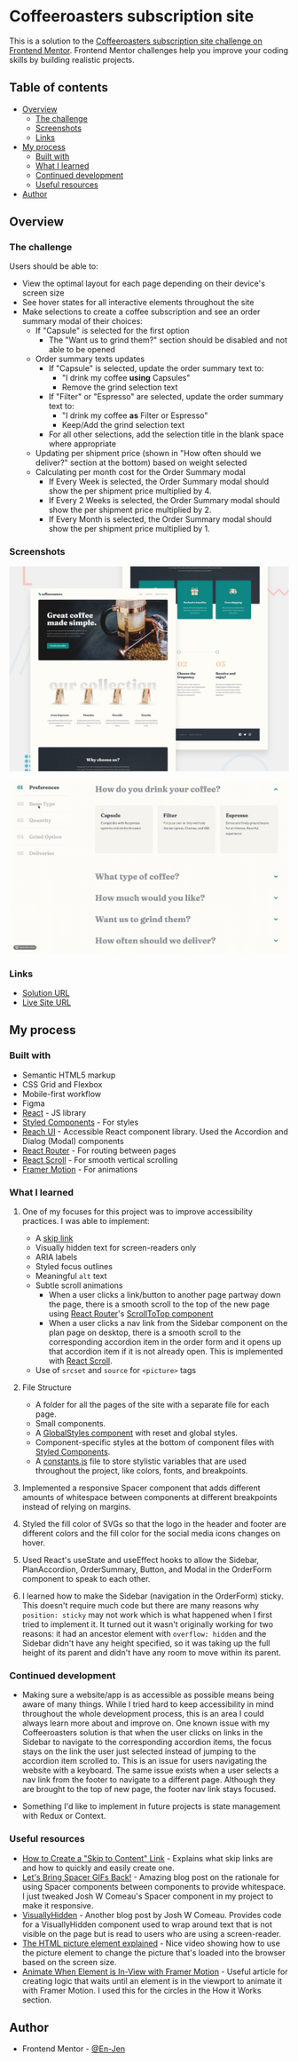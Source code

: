 # Coffeeroasters subscription site

This is a solution to the [Coffeeroasters subscription site challenge on Frontend Mentor](https://www.frontendmentor.io/challenges/coffeeroasters-subscription-site-5Fc26HVY6). Frontend Mentor challenges help you improve your coding skills by building realistic projects.

## Table of contents

-   [Overview](#overview)
    -   [The challenge](#the-challenge)
    -   [Screenshots](#screenshots)
    -   [Links](#links)
-   [My process](#my-process)
    -   [Built with](#built-with)
    -   [What I learned](#what-i-learned)
    -   [Continued development](#continued-development)
    -   [Useful resources](#useful-resources)
-   [Author](#author)

## Overview

### The challenge

Users should be able to:

-   View the optimal layout for each page depending on their device's screen size
-   See hover states for all interactive elements throughout the site
-   Make selections to create a coffee subscription and see an order summary modal of their choices:
    -   If "Capsule" is selected for the first option
        -   The "Want us to grind them?" section should be disabled and not able to be opened
    -   Order summary texts updates
        -   If "Capsule" is selected, update the order summary text to:
            -   "I drink my coffee **using** Capsules"
            -   Remove the grind selection text
        -   If "Filter" or "Espresso" are selected, update the order summary text to:
            -   "I drink my coffee **as** Filter or Espresso"
            -   Keep/Add the grind selection text
        -   For all other selections, add the selection title in the blank space where appropriate
    -   Updating per shipment price (shown in "How often should we deliver?" section at the bottom) based on weight selected
    -   Calculating per month cost for the Order Summary modal
        -   If Every Week is selected, the Order Summary modal should show the per shipment price multiplied by 4.
        -   If Every 2 Weeks is selected, the Order Summary modal should show the per shipment price multiplied by 2.
        -   If Every Month is selected, the Order Summary modal should show the per shipment price multiplied by 1.

### Screenshots

![Design preview for the Coffeeroasters subscription site](./public/preview.jpg)

![Gif of plan page for the Coffeeroasters subscription site](./public/preview.gif)

### Links

-   [Solution URL](https://www.frontendmentor.io/solutions/coffeeroasters-subscription-site-react-styled-components-a11y-ZeyLGytph)
-   [Live Site URL](https://focused-panini-ea6dd0.netlify.app/)

## My process

### Built with

-   Semantic HTML5 markup
-   CSS Grid and Flexbox
-   Mobile-first workflow
-   Figma
-   [React](https://reactjs.org/) - JS library
-   [Styled Components](https://styled-components.com/) - For styles
-   [Reach UI](https://reach.tech/) - Accessible React component library. Used the Accordion and Dialog (Modal) components
-   [React Router](https://reactrouter.com/web/guides/quick-start) - For routing between pages
-   [React Scroll](https://github.com/fisshy/react-scroll) - For smooth vertical scrolling
-   [Framer Motion](https://www.framer.com/api/motion/) - For animations

### What I learned

1. One of my focuses for this project was to improve accessibility practices. I was able to implement:

    - A [skip link](./src/components/SkipLink.js)
    - Visually hidden text for screen-readers only
    - ARIA labels
    - Styled focus outlines
    - Meaningful `alt` text
    - Subtle scroll animations
        - When a user clicks a link/button to another page partway down the page, there is a smooth scroll to the top of the new page using [React Router](https://reactrouter.com/web/guides/scroll-restoration)'s [ScrollToTop component](./src/components/ScrollToTop.js)
        - When a user clicks a nav link from the Sidebar component on the plan page on desktop, there is a smooth scroll to the corresponding accordion item in the order form and it opens up that accordion item if it is not already open. This is implemented with [React Scroll](https://github.com/fisshy/react-scroll).
    - Use of `srcset` and `source` for `<picture>` tags

2. File Structure

    - A folder for all the pages of the site with a separate file for each page.
    - Small components.
    - A [GlobalStyles component](./src/components/GlobalStyles.js) with reset and global styles.
    - Component-specific styles at the bottom of component files with [Styled Components](https://styled-components.com/).
    - A [constants.js](./src/constants.js) file to store stylistic variables that are used throughout the project, like colors, fonts, and breakpoints.

3. Implemented a responsive Spacer component that adds different amounts of whitespace between components at different breakpoints instead of relying on margins.

4. Styled the fill color of SVGs so that the logo in the header and footer are different colors and the fill color for the social media icons changes on hover.

5. Used React's useState and useEffect hooks to allow the Sidebar, PlanAccordion, OrderSummary, Button, and Modal in the OrderForm component to speak to each other.

6. I learned how to make the Sidebar (navigation in the OrderForm) sticky. This doesn't require much code but there are many reasons why `position: sticky` may not work which is what happened when I first tried to implement it. It turned out it wasn't originally working for two reasons: it had an ancestor element with `overflow: hidden` and the Sidebar didn't have any height specified, so it was taking up the full height of its parent and didn't have any room to move within its parent.

### Continued development

-   Making sure a website/app is as accessible as possible means being aware of many things. While I tried hard to keep accessibility in mind throughout the whole development process, this is an area I could always learn more about and improve on. One known issue with my Coffeeroasters solution is that when the user clicks on links in the Sidebar to navigate to the corresponding accordion items, the focus stays on the link the user just selected instead of jumping to the accordion item scrolled to. This is an issue for users navigating the website with a keyboard. The same issue exists when a user selects a nav link from the footer to navigate to a different page. Although they are brought to the top of new page, the footer nav link stays focused.

-   Something I'd like to implement in future projects is state management with Redux or Context.

### Useful resources

-   [How to Create a "Skip to Content" Link](https://css-tricks.com/how-to-create-a-skip-to-content-link/) - Explains what skip links are and how to quickly and easily create one.
-   [Let's Bring Spacer GIFs Back!](https://www.joshwcomeau.com/react/modern-spacer-gif/) - Amazing blog post on the rationale for using Spacer components between components to provide whitespace. I just tweaked Josh W Comeau's Spacer component in my project to make it responsive.
-   [VisuallyHidden](https://www.joshwcomeau.com/snippets/react-components/visually-hidden/) - Another blog post by Josh W Comeau. Provides code for a VisuallyHidden component used to wrap around text that is not visible on the page but is read to users who are using a screen-reader.
-   [The HTML picture element explained](https://www.youtube.com/watch?v=Rik3gHT24AM&t=751s&ab_channel=KevinPowell) - Nice video showing how to use the picture element to change the picture that's loaded into the browser based on the screen size.
-   [Animate When Element is In-View with Framer Motion](https://javascript.plainenglish.io/animate-when-element-is-in-view-with-framer-motion-63b254403bf) - Useful article for creating logic that waits until an element is in the viewport to animate it with Framer Motion. I used this for the circles in the How it Works section.

## Author

-   Frontend Mentor - [@En-Jen](https://www.frontendmentor.io/profile/En-Jen)
